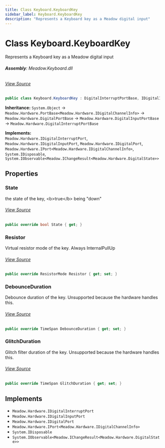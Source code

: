 ```yaml
---
title: Class Keyboard.KeyboardKey
sidebar_label: Keyboard.KeyboardKey
description: "Represents a Keyboard key as a Meadow digital input"
---
```

# Class Keyboard.KeyboardKey
Represents a Keyboard key as a Meadow digital input

###### **Assembly**: Meadow.Keyboard.dll
###### [View Source](https://github.com/WildernessLabs/Meadow.Foundation.git/blob/develop/Source/Meadow.Foundation.Peripherals/Sensors.Hid.Keyboard/Driver/Keyboard.KeyboardKey.cs#L11)
```csharp title="Declaration"
public class Keyboard.KeyboardKey : DigitalInterruptPortBase, IDigitalInterruptPort, IDigitalInputPort, IDigitalPort, IPort<IDigitalChannelInfo>, IDisposable, IObservable<IChangeResult<DigitalState>>
```
**Inheritance:** `System.Object` -> `Meadow.Hardware.PortBase<Meadow.Hardware.IDigitalChannelInfo>` -> `Meadow.Hardware.DigitalPortBase` -> `Meadow.Hardware.DigitalInputPortBase` -> `Meadow.Hardware.DigitalInterruptPortBase`

**Implements:**  
`Meadow.Hardware.IDigitalInterruptPort`, `Meadow.Hardware.IDigitalInputPort`, `Meadow.Hardware.IDigitalPort`, `Meadow.Hardware.IPort<Meadow.Hardware.IDigitalChannelInfo>`, `System.IDisposable`, `System.IObservable<Meadow.IChangeResult<Meadow.Hardware.DigitalState>>`

## Properties
### State
the state of the key, &lt;b&gt;true&lt;/b&gt; being "down"
###### [View Source](https://github.com/WildernessLabs/Meadow.Foundation.git/blob/develop/Source/Meadow.Foundation.Peripherals/Sensors.Hid.Keyboard/Driver/Keyboard.KeyboardKey.cs#L18)
```csharp title="Declaration"
public override bool State { get; }
```
### Resistor
Virtual resistor mode of the key.  Always InternalPullUp
###### [View Source](https://github.com/WildernessLabs/Meadow.Foundation.git/blob/develop/Source/Meadow.Foundation.Peripherals/Sensors.Hid.Keyboard/Driver/Keyboard.KeyboardKey.cs#L22)
```csharp title="Declaration"
public override ResistorMode Resistor { get; set; }
```
### DebounceDuration
Debounce duration of the key. Unsupported because the hardware handles this.
###### [View Source](https://github.com/WildernessLabs/Meadow.Foundation.git/blob/develop/Source/Meadow.Foundation.Peripherals/Sensors.Hid.Keyboard/Driver/Keyboard.KeyboardKey.cs#L26)
```csharp title="Declaration"
public override TimeSpan DebounceDuration { get; set; }
```
### GlitchDuration
Glitch filter duration of the key. Unsupported because the hardware handles this.
###### [View Source](https://github.com/WildernessLabs/Meadow.Foundation.git/blob/develop/Source/Meadow.Foundation.Peripherals/Sensors.Hid.Keyboard/Driver/Keyboard.KeyboardKey.cs#L30)
```csharp title="Declaration"
public override TimeSpan GlitchDuration { get; set; }
```

## Implements

* `Meadow.Hardware.IDigitalInterruptPort`
* `Meadow.Hardware.IDigitalInputPort`
* `Meadow.Hardware.IDigitalPort`
* `Meadow.Hardware.IPort<Meadow.Hardware.IDigitalChannelInfo>`
* `System.IDisposable`
* `System.IObservable<Meadow.IChangeResult<Meadow.Hardware.DigitalState>>`
